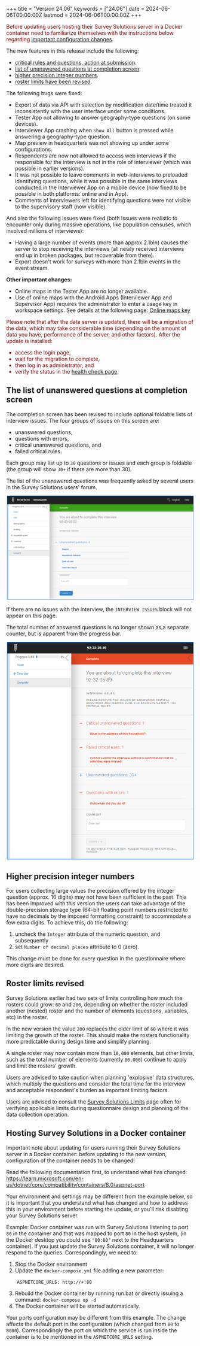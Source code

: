 +++
title = "Version 24.06"
keywords = ["24.06"]
date = 2024-06-06T00:00:00Z
lastmod = 2024-06-06T00:00:00Z
+++


<FONT color="maroon">Before updating users hosting their Survey Solutions
server in a Docker container need to familiarize themselves with the
instructions below regarding [important configuration changes](#hosting-survey-solutions-in-a-docker-container).</FONT>

The new features in this release include the following:

- [critical rules and questions, action at submission](/questionnaire-designer/techniques/critical-rules-and-questions/).
- [list of unanswered questions at completion screen](#the-list-of-unanswered-questions-at-completion-screen).
- [higher precision integer numbers](#higher-precision-integer-numbers).
- [roster limits have been revised](#roster-limits-revised).

The following bugs were fixed:

- Export of data via API with selection by modification date/time treated it
inconsistently with the user interface under some conditions.
- Tester App not allowing to answer geography-type questions (on some devices).
- Interviewer App crashing when `Show All` button is pressed while answering
a geography-type question.
- Map preview in headquarters was not showing up under some configurations.
- Respondents are now not allowed to access web interviews if the responsible
for the interview is not in the role of interviewer (which was possible in
earlier versions).
- It was not possible to leave comments in web-interviews to preloaded
identifying questions, while it was possible in the same interviews conducted in
the Interviewer App on a mobile device (now fixed to be possible in both
platforms: online and in App).
- Comments of interviewers left for identifying questions were not visible
to the supervisory staff (now visible).

And also the following issues were fixed (both issues were realistic to
encounter only during massive operations, like population censuses, which
involved millions of interviews):

- Having a large number of events (more than approx 2.1bln) causes the server to
stop receiving the interviews (all newly received interviews end up in broken
packages, but recoverable from there).
- Export doesn't work for surveys with more than 2.1bln events in the event
stream.

**Other important changes:**

- Online maps in the Tester App are no longer available.
- Use of online maps with the Android Apps (Interviewer App and Supervisor App)
requires the administrator to enter a usage key in workspace settings. See
details at the following page: [Online maps key](/headquarters/mapsmanage/online-maps-key/)

<FONT color="maroon">

Please note that after the data server is updated, there will be a migration of
the data, which may take considerable time (depending on the amount of data you
have, performance of the server, and other factors). After the update is
installed:

- access the login page,
- wait for the migration to complete,
- then log in as administrator, and
- verify the status in the <A href="/headquarters/config/healthcheck/">health check page</A>.

</FONT>

The list of unanswered questions at completion screen
-----------------------------------------------------------

The completion screen has been revised to include optional foldable lists of
interview issues. The four groups of issues on this screen are:

- unanswered questions,
- questions with errors,
- critical unanswered questions, and
- failed critical rules.

Each group may list up to `30` questions or issues and each group is foldable
(the group will show `30+` if there are more than 30).

The list of the unanswered questions was frequently asked by several users in
the Survey Solutions users' forum.

<CENTER>
  <A href="images/unanswered_questions.png">
    <IMG src="images/unanswered_questions.png" width=500>
  </A>
</CENTER>

If there are no issues with the interview, the `INTERVIEW ISSUES` block will not
appear on this page.

The total number of answered questions is no longer shown as a separate counter,
but is apparent from the progress bar.

<CENTER>
  <A href="images/completion_screen.png">
    <IMG src="images/completion_screen.png" width=500>
  </A>
</CENTER>


Higher precision integer numbers
------------------------------------

For users collecting large values the precision offered by the integer question
(approx. 10 digits) may not have been sufficient in the past. This has been
improved with this version the users can take advantage of the double-precision
storage type (64-bit floating point numbers restricted to have no decimals by
the imposed formatting constraint) to accommodate a few extra digits. To achieve
this, do the following:

1. uncheck the `Integer` attribute of the numeric question, and subsequently
2. set `Number of decimal places` attribute to 0 (zero).

This change must be done for every question in the questionnaire where more
digits are desired.

Roster limits revised
-----------------------------

Survey Solutions earlier had two sets of limits controlling how much the rosters
could grow: `60` and `200`, depending on whether the roster included another
(nested) roster and the number of elements (questions, variables, etc) in the
roster.

In the new version the value `200` replaces the older limit of `60` where it was
limiting the growth of the roster. This should make the rosters functionality
more predictable during design time and simplify planning.

A single roster may now contain more than `10,000` elements, but other limits, 
such as the total number of elements (currently `80,000`) continue to apply 
and limit the rosters' growth.

Users are advised to take caution when planning 'explosive' data structures,
which multiply the questions and consider the total time for the interview and
acceptable respondent's burden as important limiting factors.

Users are advised to consult the
[Survey Solutions Limits](/questionnaire-designer/limits/survey-solutions-limits/)
page often for verifying applicable limits during questionnaire design and
planning of the data collection operation.

Hosting Survey Solutions in a Docker container
-------------------------------------------------------

Important note about updating for users running their Survey Solutions server
in a Docker container: before updating to the new version, configuration of the
container needs to be changed!

Read the following documentation first, to understand what has changed:
https://learn.microsoft.com/en-us/dotnet/core/compatibility/containers/8.0/aspnet-port

Your environment and settings may be different from the example below, so it is
important that you understand what has changed and how to address this in your
environment before starting the update, or you'll risk disabling your Survey
Solutions server.

Example:
Docker container was run with Survey Solutions listening to port `80` in the
container and that was mapped to port `80` in the host system, (in the Docker
desktop you could see `"80:80"` next to the Headquarters container). If you
just update the Survey Solutions container, it will no longer respond to the
queries. Correspondingly, we need to:

1. Stop the Docker environment
2. Update the `docker-compose.yml` file adding a new parameter:
```
    ASPNETCORE_URLS: http://+:80
```
3. Rebuild the Docker container by running run.bat or directly issuing a command:
`docker-compose up -d`
4. The Docker container will be started automatically.

Your ports configuration may be different from this example. The change affects
the default port in the configuration (which changed from `80` to `8080`).
Correspondingly the port on which the service is run inside the container is to
be mentioned in the `ASPNETCORE_URLS` setting.
